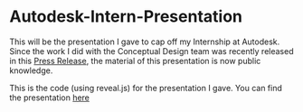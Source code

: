 Autodesk-Intern-Presentation
============================

This will be the presentation I gave to cap off my Internship at Autodesk. Since the work I did with the Conceptual Design team was recently released in this [Press Release](http://news.autodesk.com/press-release/architecture-engineering-construction-civil-infrastructure-and-natural-resources/aut-1), the material of this presentation is now public knowledge. 

This is the code (using reveal.js) for the presentation I gave. You can find the presentation [here](http://zfrenchee.github.io/Autodesk-Intern-Presentation)

